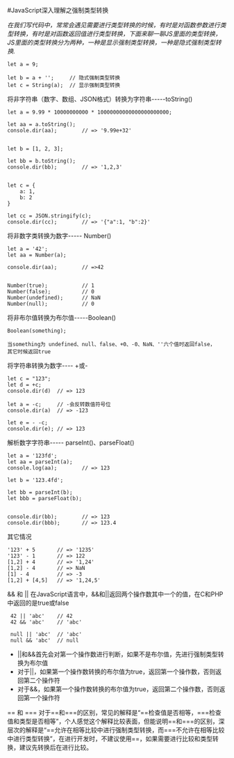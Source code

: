 #JavaScript深入理解之强制类型转换

*在我们写代码中，常常会遇见需要进行类型转换的时候，有时是对函数参数进行类型转换，有时是对函数返回值进行类型转换，下面来聊一聊JS里面的类型转换，JS里面的类型转换分为两种，一种是显示强制类型转换，一种是隐式强制类型转换.*
```
let a = 9;

let b = a + '';		// 隐式强制类型转换
let c = String(a);	// 显示强制类型转换
```

将非字符串（数字、数组、JSON格式）转换为字符串-----toString()
```
let a = 9.99 * 10000000000 * 10000000000000000000000;

let aa = a.toString();
console.dir(aa);		// => '9.99e+32'


let b = [1, 2, 3];

let bb = b.toString();
console.dir(bb);		// => '1,2,3'


let c = {
	a: 1,
	b: 2
}

let cc = JSON.stringify(c);
console.dir(cc);		// => '{"a":1, "b":2}'
```
将非数字类转换为数字----- Number()
```
let a = '42';
let aa = Number(a);

console.dir(aa);		// =>42


Number(true);			// 1
Number(false);			// 0
Number(undefined);		// NaN
Number(null);			// 0
```
将非布尔值转换为布尔值-----Boolean()
```
Boolean(something);

当something为 undefined、null、false、+0、-0、NaN、''六个值时返回false，
其它时候返回true

```
将字符串转换为数字----  +或-
```
let c = "123";
let d = +c;
console.dir(d) 	// => 123

let a = -c;		// -会反转数值符号位
console.dir(a) 	// => -123

let e = - -c;
console.dir(e);	// => 123
```

解析数字字符串-----  parseInt()、parseFloat()
```
let a = '123fd';
let aa = parseInt(a);
console.log(aa);		// => 123

let b = '123.4fd';

let bb = parseInt(b);	
let bbb = parseFloat(b);


console.dir(bb);		// => 123
console.dir(bbb);		// => 123.4
```
其它情况
```
'123' + 5    	// => '1235'
'123' - 1		// => 122
[1,2] + 4		// => '1,24'
[1,2] - 4		// => NaN
[1] - 4			// => -3
[1,2] + [4,5]   // => '1,24,5'
```

&& 和 ||
在JavaScript语言中，&&和||返回两个操作数其中一个的值，在C和PHP中返回的是true或false
```
 42 || 'abc'	// 42
 42 && 'abc'	// 'abc'

 null || 'abc'	// 'abc'
 null && 'abc'	// null
```

 - ||和&&首先会对第一个操作数进行判断，如果不是布尔值，先进行强制类型转换为布尔值
 - 对于||，如果第一个操作数转换的布尔值为true，返回第一个操作数，否则返回第二个操作符
 - 对于&&，如果第一个操作数转换的布尔值为true，返回第二个操作数，否则返回第一个操作符


== 和 ===
对于==和===的区别，常见的解释是“==检查值是否相等，===检查值和类型是否相等”，个人感觉这个解释比较表面，但能说明==和===的区别，深层次的解释是“==允许在相等比较中进行强制类型转换，而===不允许在相等比较中进行类型转换”，在进行开发时，不建议使用==，如果需要进行比较和类型转换，建议先转换后在进行比较。